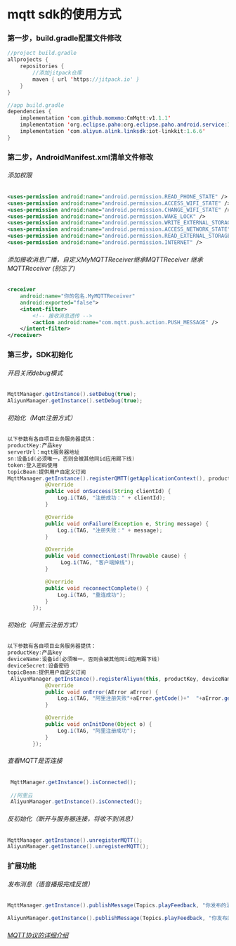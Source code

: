 # mqtt sdk的使用方式

### 第一步，build.gradle配置文件修改
``` java
//project build.gradle
allprojects {
    repositories {
        //添加jitpack仓库
        maven { url 'https://jitpack.io' }
    }
}

//app build.gradle
dependencies {  
    implementation 'com.github.momxmo:CmMqtt:v1.1.1'
    implementation 'org.eclipse.paho:org.eclipse.paho.android.service:1.1.1'
    implementation 'com.aliyun.alink.linksdk:iot-linkkit:1.6.6'
}  
```
### 第二步，AndroidManifest.xml清单文件修改
###### 添加权限
```xml
<uses-permission android:name="android.permission.READ_PHONE_STATE" />
<uses-permission android:name="android.permission.ACCESS_WIFI_STATE" />
<uses-permission android:name="android.permission.CHANGE_WIFI_STATE" />
<uses-permission android:name="android.permission.WAKE_LOCK" />
<uses-permission android:name="android.permission.WRITE_EXTERNAL_STORAGE" />
<uses-permission android:name="android.permission.ACCESS_NETWORK_STATE" />
<uses-permission android:name="android.permission.READ_EXTERNAL_STORAGE" />
<uses-permission android:name="android.permission.INTERNET" />
```
###### 添加接收消息广播，自定义MyMQTTReceiver继承MQTTReceiver 继承MQTTReceiver (别忘了)
``` xml
<receiver
    android:name="你的包名.MyMQTTReceiver"
    android:exported="false">
    <intent-filter>
        <!-- 接收消息透传 -->
        <action android:name="com.mqtt.push.action.PUSH_MESSAGE" />
    </intent-filter>
</receiver>

```
### 第三步，SDK初始化
###### 开启关闭debug模式
``` java
MqttManager.getInstance().setDebug(true);
AliyunManager.getInstance().setDebug(true);
```
###### 初始化（Mqtt注册方式）
``` java
以下参数有各自项目业务服务器提供：
productKey:产品key
serverUrl：mqtt服务器地址
sn:设备id(必须唯一，否则会被其他同id应用踢下线)
token:登入密码使用
topicBean:提供用户自定义订阅
MqttManager.getInstance().registerQMTT(getApplicationContext(), productKey, serverUrl, sn, token, topicBean, new MQTTRegisterCallback() {
            @Override
            public void onSuccess(String clientId) {
                Log.i(TAG, "注册成功：" + clientId);
            }

            @Override
            public void onFailure(Exception e, String message) {
                Log.i(TAG, "注册失败：" + message);
            }

            @Override
            public void connectionLost(Throwable cause) {
                 Log.i(TAG, "客户端掉线");
            }

            @Override
            public void reconnectComplete() {
                Log.i(TAG, "重连成功");
            }
        });
```
###### 初始化（阿里云注册方式）
``` java
以下参数有各自项目业务服务器提供：
productKey:产品key
deviceName:设备id(必须唯一，否则会被其他同id应用踢下线)
deviceSecret:设备密码
topicBean:提供用户自定义订阅
 AliyunManager.getInstance().registerAliyun(this, productKey, deviceName, deviceSecret, topicBean, new CmILinkKitConnectListener() {
            @Override
            public void onError(AError aError) {
                Log.i(TAG, "阿里注册失败"+aError.getCode()+"  "+aError.getMsg()+" "+aError.getDomain());
            }

            @Override
            public void onInitDone(Object o) {
                Log.i(TAG, "阿里注册成功");
            }
        });
```

###### 查看MQTT是否连接
``` java
 MqttManager.getInstance().isConnected();
 
 //阿里云
 AliyunManager.getInstance().isConnected();
```
###### 反初始化（断开与服务器连接，将收不到消息）
``` java
MqttManager.getInstance().unregisterMQTT();
AliyunManager.getInstance().unregisterMQTT();
```
### 扩展功能
###### 发布消息（语音播报完成反馈）
``` java
MqttManager.getInstance().publishMessage(Topics.playFeedback, "你发布的消息", null);

AliyunManager.getInstance().publishMessage(Topics.playFeedback, "你发布的消息", null);
```
###### [MQTT协议的详细介绍](https://mcxiaoke.gitbooks.io/mqtt-cn/content/mqtt/03-ControlPackets.html )

